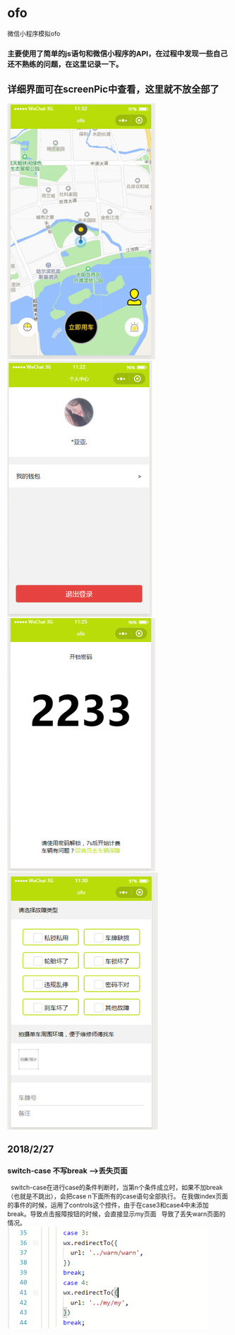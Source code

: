 # ofo
微信小程序模拟ofo

### 主要使用了简单的js语句和微信小程序的API，在过程中发现一些自己还不熟练的问题，在这里记录一下。         
## 详细界面可在screenPic中查看，这里就不放全部了

![index](/screenPic/index.jpg)
![my](/screenPic/my.jpg)
![scanCode](/screenPic/scanCode.jpg)
![warn](/screenPic/warn.jpg)

## 2018/2/27   

### switch-case 不写break -->丢失页面        

   switch-case在进行case的条件判断时，当第n个条件成立时，如果不加break（也就是不跳出），会把case n下面所有的case语句全部执行。
   在我做index页面的事件的时候，运用了controls这个控件，由于在case3和case4中未添加break。导致点击报障按钮的时候，会直接显示my页面
   导致了丢失warn页面的情况。     
![break](/questionPic/break.jpg)
   
